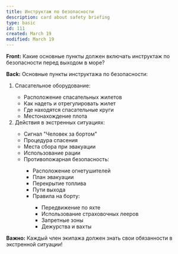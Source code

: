 ```yaml
---
title: Инструктаж по безопасности
description: card about safety briefing
type: basic
id: 111
created: March 19
modified: March 19
---
```


**Front:**
Какие основные пункты должен включать инструктаж по безопасности перед выходом в море?

**Back:**
Основные пункты инструктажа по безопасности:

<ol>
  <li>Спасательное оборудование:</li>
    <ul>
      <li>Расположение спасательных жилетов</li>
      <li>Как надеть и отрегулировать жилет</li>
      <li>Где находятся спасательные круги</li>
      <li>Местонахождение плота</li>
    </ul>

  <li>Действия в экстренных ситуациях:</li>
    <ul>
      <li>Сигнал "Человек за бортом"</li>
      <li>Процедура спасения</li>
      <li>Места сбора при эвакуации</li>
      <li>Использование рации</li>

  <li>Противопожарная безопасность:</li>
    <ul>
      <li>Расположение огнетушителей</li>
      <li>План эвакуации</li>
      <li>Перекрытие топлива</li>
      <li>Пути выхода</li>

  <li>Правила на борту:</li>
    <ul>
      <li>Передвижение по яхте</li>
      <li>Использование страховочных лееров</li>
      <li>Запретные зоны</li>
      <li>Дежурства и вахты</li>
    </ul>
</ol>

<p><strong>Важно:</strong> Каждый член экипажа должен знать свои обязанности в экстренной ситуации!</p>
